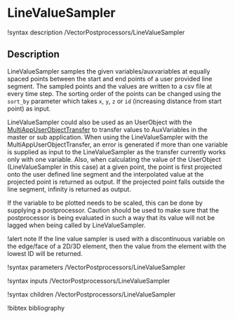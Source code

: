 # LineValueSampler

!syntax description /VectorPostprocessors/LineValueSampler

## Description

LineValueSampler samples the given variables/auxvariables at equally spaced points between the start and end points of a user provided line segment. The sampled points and the values are written to a csv file at every time step. The sorting order of the points can be changed using the `sort_by` parameter which takes `x`, `y`, `z` or `id` (increasing distance from start point) as input.

LineValueSampler could also be used as an UserObject with the [MultiAppUserObjectTransfer](/MultiAppUserObjectTransfer.md) to transfer values to AuxVariables in the master or sub application. When using the LineValueSampler with the MultiAppUserObjectTransfer, an error is generated if more than one variable is supplied as input to the LineValueSampler as the transfer currently works only with one variable. Also, when calculating the value of the UserObject (LineValueSampler in this case) at a given point, the point is first projected onto the user defined line segment and the interpolated value at the projected point is returned as output. If the projected point falls outside the line segment, infinity is returned as output.

If the variable to be plotted needs to be scaled, this can be done by supplying a postprocessor. Caution should be used to make sure that the postprocessor is being evaluated in such a way that its value will not be lagged when being called by LineValueSampler.

!alert note
If the line value sampler is used with a discontinuous variable on the edge/face of a 2D/3D element, then the value from the element with the lowest ID will be returned.

!syntax parameters /VectorPostprocessors/LineValueSampler

!syntax inputs /VectorPostprocessors/LineValueSampler

!syntax children /VectorPostprocessors/LineValueSampler

!bibtex bibliography
